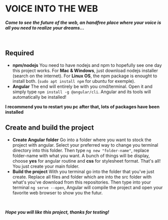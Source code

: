 # **VOICE INTO THE WEB**

***Come to see the future of the web, an handfree place where your voice is all you need to realize your dreams...*** 



&nbsp;

## Required

 - **npm/nodejs**
 You need to have nodejs and npm to hopefully see one day this project works.
 For **Mac & Windows**, just download nodejs installer  (search on the internet).
 For **Linux OS**, the npm package is enought to install both. (`sudo apt install npm` for ubuntu for exemple).
 &nbsp;
 - **Angular**
The end will entirely be with you cmd/terminal. Open it and simply type `npm install -g @angular/cli`. Angular and its tools will automatically be installed!

**I recommend you to restart you pc after that, lots of packages have been installed**
&nbsp;


## Create and build the project

 - **Create Angular folder**
 Go into a folder where you want to stock the project with angular. Select your preferred way to change you terminal directory into this folder. Then type `ng new "folder-name"`, replace folder-name with what you want. A bunch of things will be display, choose **yes** for angular routine and **css** for stylesheet format. That's all! You just create your main folder.
  &nbsp;
 - **Build the project**
 With you terminal go into the folder that you've just create. Replace all files and folder which are into the src folder with what's you've download from this repositories. Then type into your terminal `ng serve --open`, Angular will compile the project and open your favorite web browser to show you the futur.
 &nbsp;
 
 &nbsp;
 
 ***Hope you will like this project, thanks for testing!***
